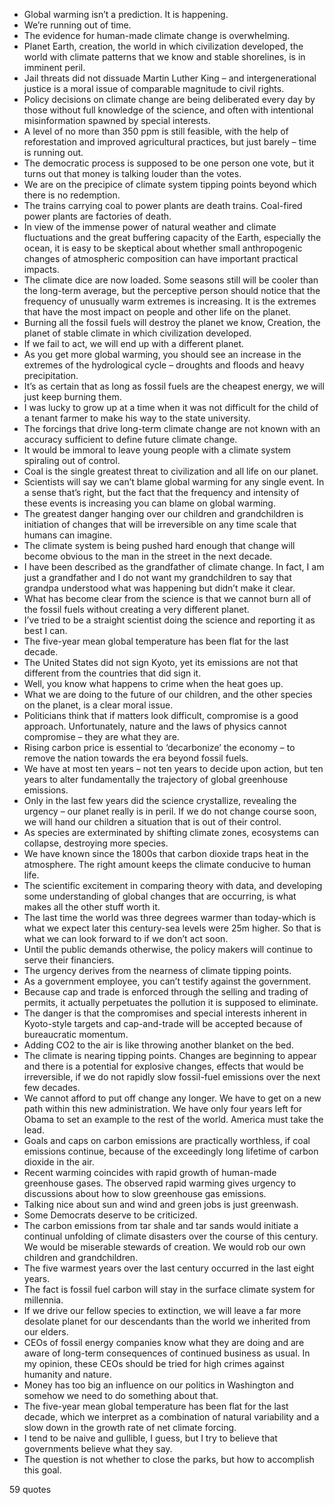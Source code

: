  - Global warming isn’t a prediction. It is happening.
 - We’re running out of time.
 - The evidence for human-made climate change is overwhelming.
 - Planet Earth, creation, the world in which civilization developed, the world with climate patterns that we know and stable shorelines, is in imminent peril.
 - Jail threats did not dissuade Martin Luther King – and intergenerational justice is a moral issue of comparable magnitude to civil rights.
 - Policy decisions on climate change are being deliberated every day by those without full knowledge of the science, and often with intentional misinformation spawned by special interests.
 - A level of no more than 350 ppm is still feasible, with the help of reforestation and improved agricultural practices, but just barely – time is running out.
 - The democratic process is supposed to be one person one vote, but it turns out that money is talking louder than the votes.
 - We are on the precipice of climate system tipping points beyond which there is no redemption.
 - The trains carrying coal to power plants are death trains. Coal-fired power plants are factories of death.
 - In view of the immense power of natural weather and climate fluctuations and the great buffering capacity of the Earth, especially the ocean, it is easy to be skeptical about whether small anthropogenic changes of atmospheric composition can have important practical impacts.
 - The climate dice are now loaded. Some seasons still will be cooler than the long-term average, but the perceptive person should notice that the frequency of unusually warm extremes is increasing. It is the extremes that have the most impact on people and other life on the planet.
 - Burning all the fossil fuels will destroy the planet we know, Creation, the planet of stable climate in which civilization developed.
 - If we fail to act, we will end up with a different planet.
 - As you get more global warming, you should see an increase in the extremes of the hydrological cycle – droughts and floods and heavy precipitation.
 - It’s as certain that as long as fossil fuels are the cheapest energy, we will just keep burning them.
 - I was lucky to grow up at a time when it was not difficult for the child of a tenant farmer to make his way to the state university.
 - The forcings that drive long-term climate change are not known with an accuracy sufficient to define future climate change.
 - It would be immoral to leave young people with a climate system spiraling out of control.
 - Coal is the single greatest threat to civilization and all life on our planet.
 - Scientists will say we can’t blame global warming for any single event. In a sense that’s right, but the fact that the frequency and intensity of these events is increasing you can blame on global warming.
 - The greatest danger hanging over our children and grandchildren is initiation of changes that will be irreversible on any time scale that humans can imagine.
 - The climate system is being pushed hard enough that change will become obvious to the man in the street in the next decade.
 - I have been described as the grandfather of climate change. In fact, I am just a grandfather and I do not want my grandchildren to say that grandpa understood what was happening but didn’t make it clear.
 - What has become clear from the science is that we cannot burn all of the fossil fuels without creating a very different planet.
 - I’ve tried to be a straight scientist doing the science and reporting it as best I can.
 - The five-year mean global temperature has been flat for the last decade.
 - The United States did not sign Kyoto, yet its emissions are not that different from the countries that did sign it.
 - Well, you know what happens to crime when the heat goes up.
 - What we are doing to the future of our children, and the other species on the planet, is a clear moral issue.
 - Politicians think that if matters look difficult, compromise is a good approach. Unfortunately, nature and the laws of physics cannot compromise – they are what they are.
 - Rising carbon price is essential to ‘decarbonize’ the economy – to remove the nation towards the era beyond fossil fuels.
 - We have at most ten years – not ten years to decide upon action, but ten years to alter fundamentally the trajectory of global greenhouse emissions.
 - Only in the last few years did the science crystallize, revealing the urgency – our planet really is in peril. If we do not change course soon, we will hand our children a situation that is out of their control.
 - As species are exterminated by shifting climate zones, ecosystems can collapse, destroying more species.
 - We have known since the 1800s that carbon dioxide traps heat in the atmosphere. The right amount keeps the climate conducive to human life.
 - The scientific excitement in comparing theory with data, and developing some understanding of global changes that are occurring, is what makes all the other stuff worth it.
 - The last time the world was three degrees warmer than today-which is what we expect later this century-sea levels were 25m higher. So that is what we can look forward to if we don’t act soon.
 - Until the public demands otherwise, the policy makers will continue to serve their financiers.
 - The urgency derives from the nearness of climate tipping points.
 - As a government employee, you can’t testify against the government.
 - Because cap and trade is enforced through the selling and trading of permits, it actually perpetuates the pollution it is supposed to eliminate.
 - The danger is that the compromises and special interests inherent in Kyoto-style targets and cap-and-trade will be accepted because of bureaucratic momentum.
 - Adding CO2 to the air is like throwing another blanket on the bed.
 - The climate is nearing tipping points. Changes are beginning to appear and there is a potential for explosive changes, effects that would be irreversible, if we do not rapidly slow fossil-fuel emissions over the next few decades.
 - We cannot afford to put off change any longer. We have to get on a new path within this new administration. We have only four years left for Obama to set an example to the rest of the world. America must take the lead.
 - Goals and caps on carbon emissions are practically worthless, if coal emissions continue, because of the exceedingly long lifetime of carbon dioxide in the air.
 - Recent warming coincides with rapid growth of human-made greenhouse gases. The observed rapid warming gives urgency to discussions about how to slow greenhouse gas emissions.
 - Talking nice about sun and wind and green jobs is just greenwash.
 - Some Democrats deserve to be criticized.
 - The carbon emissions from tar shale and tar sands would initiate a continual unfolding of climate disasters over the course of this century. We would be miserable stewards of creation. We would rob our own children and grandchildren.
 - The five warmest years over the last century occurred in the last eight years.
 - The fact is fossil fuel carbon will stay in the surface climate system for millennia.
 - If we drive our fellow species to extinction, we will leave a far more desolate planet for our descendants than the world we inherited from our elders.
 - CEOs of fossil energy companies know what they are doing and are aware of long-term consequences of continued business as usual. In my opinion, these CEOs should be tried for high crimes against humanity and nature.
 - Money has too big an influence on our politics in Washington and somehow we need to do something about that.
 - The five-year mean global temperature has been flat for the last decade, which we interpret as a combination of natural variability and a slow down in the growth rate of net climate forcing.
 - I tend to be naive and gullible, I guess, but I try to believe that governments believe what they say.
 - The question is not whether to close the parks, but how to accomplish this goal.

59 quotes